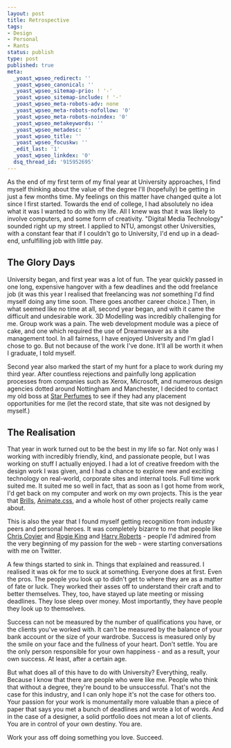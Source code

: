 ```yaml
---
layout: post
title: Retrospective
tags:
- Design
- Personal
- Rants
status: publish
type: post
published: true
meta:
  _yoast_wpseo_redirect: ''
  _yoast_wpseo_canonical: ''
  _yoast_wpseo_sitemap-prio: ! '-'
  _yoast_wpseo_sitemap-include: ! '-'
  _yoast_wpseo_meta-robots-adv: none
  _yoast_wpseo_meta-robots-nofollow: '0'
  _yoast_wpseo_meta-robots-noindex: '0'
  _yoast_wpseo_metakeywords: ''
  _yoast_wpseo_metadesc: ''
  _yoast_wpseo_title: ''
  _yoast_wpseo_focuskw: ''
  _edit_last: '1'
  _yoast_wpseo_linkdex: '0'
  dsq_thread_id: '915952695'
---
```

<p>As the end of my first term of my final year at University approaches, I find myself thinking about the value of the degree I'll (hopefully) be getting in just a few months time. My feelings on this matter have changed quite a lot since I first started. Towards the end of college, I had absolutely no idea what it was I wanted to do with my life. All I knew was that it was likely to involve computers, and some form of creativity. "Digital Media Technology" sounded right up my street. I applied to NTU, amongst other Universities, with a constant fear that if I couldn't go to University, I'd end up in a dead-end, unfulfilling job with little pay.</p>

<h2>The Glory Days</h2>

<p>University began, and first year was a lot of fun. The year quickly passed in one long, expensive hangover with a few deadlines and the odd freelance job (it was this year I realised that freelancing was <em>not</em> something I'd find myself doing any time soon. There goes another career choice.) Then, in what seemed like no time at all, second year began, and with it came the difficult and undesirable work. 3D Modelling was incredibly challenging for me. Group work was a pain. The web development module was a piece of cake, and one which required the use of Dreamweaver as a site management tool. In all fairness, I have enjoyed University and I'm glad I chose to go. But not because of the work I've done. It'll all be worth it when I graduate, I told myself.</p>

<p>Second year also marked the start of my hunt for a place to work during my third year. After countless rejections and painfully long application processes from companies such as Xerox, Microsoft, and numerous design agencies dotted around Nottingham and Manchester, I decided to contact my old boss at <a href="http://starperfumes.com" title="http://starperfumes.com">Star Perfumes</a> to see if they had any placement opportunities for me (let the record state, that site was not designed by myself.)</p>

<h2>The Realisation</h2>

<p>That year in work turned out to be the best in my life so far. Not only was I working with incredibly friendly, kind, and passionate people, but I was working on stuff I actually enjoyed. I had a lot of creative freedom with the design work I was given, and I had a chance to explore new and exciting technology on real-world, corporate sites and internal tools. Full time work suited me. It suited me so well in fact, that as soon as I got home from work, I'd get back on my computer and work on my own projects. This is the year that <a href="http://brills.me" title="http://brills.me">Brills</a>, <a href="http://daneden.me/animate" title="http://daneden.me/animate">Animate.css</a>, and a whole host of other projects really came about.</p>

<p>This is also the year that I found myself getting recognition from industry peers and personal heroes. It was completely bizarre to me that people like <a href="http://twitter.com/chriscoyier" title="http://twitter.com/chriscoyier">Chris Coyier</a> and <a href="http://twitter.com/rogie" title="http://twitter.com/rogie">Rogie King</a> and <a href="http://twitter.com/csswizardry" title="http://twitter.com/csswizardry">Harry Roberts</a> - people I'd admired from the very beginning of my passion for the web - were starting conversations with me on Twitter.</p>

<p>A few things started to sink in. Things that explained and reassured. I realised it was ok for me to suck at something. Everyone does at first. Even the pros. The people you look up to didn't get to where they are as a matter of fate or luck. They worked their asses off to understand their craft and to better themselves. They, too, have stayed up late meeting or missing deadlines. They lose sleep over money. Most importantly, they have people they look up to themselves.</p>

<p>Success can not be measured by the number of qualifications you have, or the clients you've worked with. It can't be measured by the balance of your bank account or the size of your wardrobe. Success is measured only by the smile on your face and the fullness of your heart. Don't settle. You are the only person responsible for your own happiness - and as a result, your own success. At least, after a certain age.</p>

<p>But what does all of this have to do with University? Everything, really. Because I know that there are people who were like me. People who think that without a degree, they're bound to be unsuccessful. That's not the case for this industry, and I can only hope it's not the case for others too. Your passion for your work is monumentally more valuable than a piece of paper that says you met a bunch of deadlines and wrote a lot of words. And in the case of a designer, a solid portfolio does not mean a lot of clients. You are in control of your own destiny. You are. </p>

<p>Work your ass off doing something you love. Succeed.</p>
